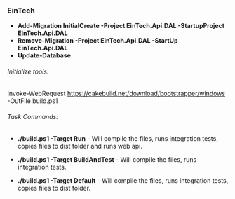 ### EinTech

- **Add-Migration InitialCreate -Project EinTech.Api.DAL -StartupProject EinTech.Api.DAL**
- **Remove-Migration -Project EinTech.Api.DAL -StartUp EinTech.Api.DAL**
- **Update-Database**

###### Initialize tools:
Invoke-WebRequest https://cakebuild.net/download/bootstrapper/windows -OutFile build.ps1

###### Task Commands:
- **./build.ps1 -Target Run** - Will compile the files, runs integration tests, copies files to dist folder and runs web api.

- **./build.ps1 -Target BuildAndTest** - Will compile the files, runs integration tests.

- **./build.ps1 -Target Default** - Will compile the files, runs integration tests, copies files to dist folder.
